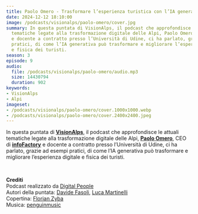 ```yaml
---
title: Paolo Omero - Trasformare l’esperienza turistica con l’IA generativa @Cortina
date: 2024-12-12 18:10:00
image: /podcasts/visionalps/paolo-omero/cover.jpg
summary: In questa puntata di VisionAlps, il podcast che approfondisce le attuali
  tematiche legate alla trasformazione digitale delle Alpi, Paolo Omero, CEO di infoFactory
  e docente a contratto presso l’Università di Udine, ci ha parlato, grazie ad esempi
  pratici, di come l’IA generativa può trasformare e migliorare l’esperienza digitale
  e fisica dei turisti.
season: 3
episode: 9
audio:
  file: /podcasts/visionalps/paolo-omero/audio.mp3
  size: 14430794
  duration: 902
keywords:
- VisionAlps
- Alpi
imageset:
- /podcasts/visionalps/paolo-omero/cover.1000x1000.webp
- /podcasts/visionalps/paolo-omero/cover.2400x2400.jpeg
---
```


In questa puntata di [**VisionAlps**](https://www.visionalps.com/), il podcast che approfondisce le attuali tematiche legate alla trasformazione digitale delle Alpi, **[Paolo Omero](https://www.linkedin.com/in/paoloomero)**, CEO di [**infoFactory**](https://infofactory.it/it/) e docente a contratto presso l’Università di Udine, ci ha parlato, grazie ad esempi pratici, di come l’IA generativa può trasformare e migliorare l’esperienza digitale e fisica dei turisti.

<br>

**Crediti**<br>
Podcast realizzato da [Digital People](https://w3id.org/digitalpeople)<br>
Autori della puntata: [Davide Fasoli](https://www.linkedin.com/in/davide-fasoli-2b3246179/), [Luca Martinelli](https://www.linkedin.com/in/luca-martinelli/)<br>
Copertina: [Florian Zyba](https://www.linkedin.com/in/florian-zyba/)<br>
Musica: [penguinmusic](https://pixabay.com/users/penguinmusic-24940186/)
